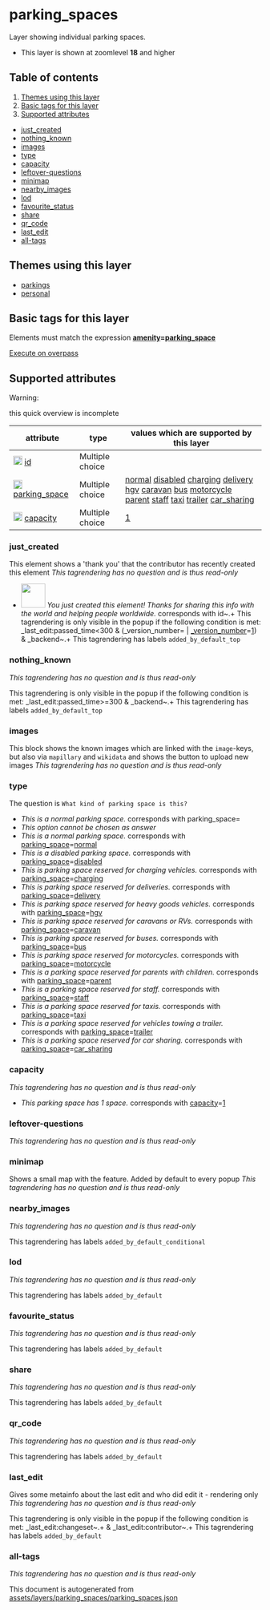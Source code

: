 [//]: # (WARNING: this file is automatically generated. Please find the sources at the bottom and edit those sources)



 parking_spaces 
================





Layer showing individual parking spaces.






  - This layer is shown at zoomlevel **18** and higher



## Table of contents

1. [ Themes using this layer ](#-themes-using-this-layer-)
2. [ Basic tags for this layer ](#-basic-tags-for-this-layer-)
3. [ Supported attributes ](#-supported-attributes-)
  - [just_created](#just_created)
  - [nothing_known](#nothing_known)
  - [images](#images)
  - [type](#type)
  - [capacity](#capacity)
  - [leftover-questions](#leftover-questions)
  - [minimap](#minimap)
  - [nearby_images](#nearby_images)
  - [lod](#lod)
  - [favourite_status](#favourite_status)
  - [share](#share)
  - [qr_code](#qr_code)
  - [last_edit](#last_edit)
  - [all-tags](#all-tags)

 Themes using this layer 
-------------------------





  - [parkings](https://mapcomplete.org/parkings)
  - [personal](https://mapcomplete.org/personal)




 Basic tags for this layer 
---------------------------



Elements must match the expression **<a href='https://wiki.openstreetmap.org/wiki/Key:amenity' target='_blank'>amenity</a>=<a href='https://wiki.openstreetmap.org/wiki/Tag:amenity%3Dparking_space' target='_blank'>parking_space</a>**

[Execute on overpass](http://overpass-turbo.eu/?Q=%5Bout%3Ajson%5D%5Btimeout%3A90%5D%3B%28%20%20%20%20nwr%5B%22amenity%22%3D%22parking_space%22%5D%28%7B%7Bbbox%7D%7D%29%3B%0A%29%3Bout%20body%3B%3E%3Bout%20skel%20qt%3B)



 Supported attributes 
----------------------



Warning: 

this quick overview is incomplete



attribute | type | values which are supported by this layer
----------- | ------ | ------------------------------------------
[<img src='https://mapcomplete.org/assets/svg/statistics.svg' height='18px'>](https://taginfo.openstreetmap.org/keys/id#values) [id](https://wiki.openstreetmap.org/wiki/Key:id) | Multiple choice | 
[<img src='https://mapcomplete.org/assets/svg/statistics.svg' height='18px'>](https://taginfo.openstreetmap.org/keys/parking_space#values) [parking_space](https://wiki.openstreetmap.org/wiki/Key:parking_space) | Multiple choice | [normal](https://wiki.openstreetmap.org/wiki/Tag:parking_space%3Dnormal) [disabled](https://wiki.openstreetmap.org/wiki/Tag:parking_space%3Ddisabled) [charging](https://wiki.openstreetmap.org/wiki/Tag:parking_space%3Dcharging) [delivery](https://wiki.openstreetmap.org/wiki/Tag:parking_space%3Ddelivery) [hgv](https://wiki.openstreetmap.org/wiki/Tag:parking_space%3Dhgv) [caravan](https://wiki.openstreetmap.org/wiki/Tag:parking_space%3Dcaravan) [bus](https://wiki.openstreetmap.org/wiki/Tag:parking_space%3Dbus) [motorcycle](https://wiki.openstreetmap.org/wiki/Tag:parking_space%3Dmotorcycle) [parent](https://wiki.openstreetmap.org/wiki/Tag:parking_space%3Dparent) [staff](https://wiki.openstreetmap.org/wiki/Tag:parking_space%3Dstaff) [taxi](https://wiki.openstreetmap.org/wiki/Tag:parking_space%3Dtaxi) [trailer](https://wiki.openstreetmap.org/wiki/Tag:parking_space%3Dtrailer) [car_sharing](https://wiki.openstreetmap.org/wiki/Tag:parking_space%3Dcar_sharing)
[<img src='https://mapcomplete.org/assets/svg/statistics.svg' height='18px'>](https://taginfo.openstreetmap.org/keys/capacity#values) [capacity](https://wiki.openstreetmap.org/wiki/Key:capacity) | Multiple choice | [1](https://wiki.openstreetmap.org/wiki/Tag:capacity%3D1)


### just_created
This element shows a 'thank you' that the contributor has recently created this element
_This tagrendering has no question and is thus read-only_

 - <img src='https://raw.githubusercontent.com/pietervdvn/MapComplete/develop/./assets/svg/party.svg' style='width: 3rem; height: 3rem'> *You just created this element! Thanks for sharing this info with the world and helping people worldwide.* corresponds with id~.+
This tagrendering is only visible in the popup if the following condition is met: _last_edit:passed_time<300 & (_version_number= | <a href='https://wiki.openstreetmap.org/wiki/Key:_version_number' target='_blank'>_version_number</a>=<a href='https://wiki.openstreetmap.org/wiki/Tag:_version_number%3D1' target='_blank'>1</a>) & _backend~.+
This tagrendering has labels 
`added_by_default_top`

### nothing_known

_This tagrendering has no question and is thus read-only_


This tagrendering is only visible in the popup if the following condition is met: _last_edit:passed_time>=300 & _backend~.+
This tagrendering has labels 
`added_by_default_top`

### images
This block shows the known images which are linked with the `image`-keys, but also via `mapillary` and `wikidata` and shows the button to upload new images
_This tagrendering has no question and is thus read-only_





### type

The question is `What kind of parking space is this?`

 -  *This is a normal parking space.* corresponds with parking_space=
 - _This option cannot be chosen as answer_
 -  *This is a normal parking space.* corresponds with <a href='https://wiki.openstreetmap.org/wiki/Key:parking_space' target='_blank'>parking_space</a>=<a href='https://wiki.openstreetmap.org/wiki/Tag:parking_space%3Dnormal' target='_blank'>normal</a>
 -  *This is a disabled parking space.* corresponds with <a href='https://wiki.openstreetmap.org/wiki/Key:parking_space' target='_blank'>parking_space</a>=<a href='https://wiki.openstreetmap.org/wiki/Tag:parking_space%3Ddisabled' target='_blank'>disabled</a>
 -  *This is parking space reserved for charging vehicles.* corresponds with <a href='https://wiki.openstreetmap.org/wiki/Key:parking_space' target='_blank'>parking_space</a>=<a href='https://wiki.openstreetmap.org/wiki/Tag:parking_space%3Dcharging' target='_blank'>charging</a>
 -  *This is parking space reserved for deliveries.* corresponds with <a href='https://wiki.openstreetmap.org/wiki/Key:parking_space' target='_blank'>parking_space</a>=<a href='https://wiki.openstreetmap.org/wiki/Tag:parking_space%3Ddelivery' target='_blank'>delivery</a>
 -  *This is parking space reserved for heavy goods vehicles.* corresponds with <a href='https://wiki.openstreetmap.org/wiki/Key:parking_space' target='_blank'>parking_space</a>=<a href='https://wiki.openstreetmap.org/wiki/Tag:parking_space%3Dhgv' target='_blank'>hgv</a>
 -  *This is parking space reserved for caravans or RVs.* corresponds with <a href='https://wiki.openstreetmap.org/wiki/Key:parking_space' target='_blank'>parking_space</a>=<a href='https://wiki.openstreetmap.org/wiki/Tag:parking_space%3Dcaravan' target='_blank'>caravan</a>
 -  *This is parking space reserved for buses.* corresponds with <a href='https://wiki.openstreetmap.org/wiki/Key:parking_space' target='_blank'>parking_space</a>=<a href='https://wiki.openstreetmap.org/wiki/Tag:parking_space%3Dbus' target='_blank'>bus</a>
 -  *This is parking space reserved for motorcycles.* corresponds with <a href='https://wiki.openstreetmap.org/wiki/Key:parking_space' target='_blank'>parking_space</a>=<a href='https://wiki.openstreetmap.org/wiki/Tag:parking_space%3Dmotorcycle' target='_blank'>motorcycle</a>
 -  *This is a parking space reserved for parents with children.* corresponds with <a href='https://wiki.openstreetmap.org/wiki/Key:parking_space' target='_blank'>parking_space</a>=<a href='https://wiki.openstreetmap.org/wiki/Tag:parking_space%3Dparent' target='_blank'>parent</a>
 -  *This is a parking space reserved for staff.* corresponds with <a href='https://wiki.openstreetmap.org/wiki/Key:parking_space' target='_blank'>parking_space</a>=<a href='https://wiki.openstreetmap.org/wiki/Tag:parking_space%3Dstaff' target='_blank'>staff</a>
 -  *This is a parking space reserved for taxis.* corresponds with <a href='https://wiki.openstreetmap.org/wiki/Key:parking_space' target='_blank'>parking_space</a>=<a href='https://wiki.openstreetmap.org/wiki/Tag:parking_space%3Dtaxi' target='_blank'>taxi</a>
 -  *This is a parking space reserved for vehicles towing a trailer.* corresponds with <a href='https://wiki.openstreetmap.org/wiki/Key:parking_space' target='_blank'>parking_space</a>=<a href='https://wiki.openstreetmap.org/wiki/Tag:parking_space%3Dtrailer' target='_blank'>trailer</a>
 -  *This is a parking space reserved for car sharing.* corresponds with <a href='https://wiki.openstreetmap.org/wiki/Key:parking_space' target='_blank'>parking_space</a>=<a href='https://wiki.openstreetmap.org/wiki/Tag:parking_space%3Dcar_sharing' target='_blank'>car_sharing</a>



### capacity

_This tagrendering has no question and is thus read-only_

 -  *This parking space has 1 space.* corresponds with <a href='https://wiki.openstreetmap.org/wiki/Key:capacity' target='_blank'>capacity</a>=<a href='https://wiki.openstreetmap.org/wiki/Tag:capacity%3D1' target='_blank'>1</a>



### leftover-questions

_This tagrendering has no question and is thus read-only_





### minimap
Shows a small map with the feature. Added by default to every popup
_This tagrendering has no question and is thus read-only_





### nearby_images

_This tagrendering has no question and is thus read-only_



This tagrendering has labels 
`added_by_default_conditional`

### lod

_This tagrendering has no question and is thus read-only_



This tagrendering has labels 
`added_by_default`

### favourite_status

_This tagrendering has no question and is thus read-only_



This tagrendering has labels 
`added_by_default`

### share

_This tagrendering has no question and is thus read-only_



This tagrendering has labels 
`added_by_default`

### qr_code

_This tagrendering has no question and is thus read-only_



This tagrendering has labels 
`added_by_default`

### last_edit
Gives some metainfo about the last edit and who did edit it - rendering only
_This tagrendering has no question and is thus read-only_


This tagrendering is only visible in the popup if the following condition is met: _last_edit:changeset~.+ & _last_edit:contributor~.+
This tagrendering has labels 
`added_by_default`

### all-tags

_This tagrendering has no question and is thus read-only_



 

This document is autogenerated from [assets/layers/parking_spaces/parking_spaces.json](https://github.com/pietervdvn/MapComplete/blob/develop/assets/layers/parking_spaces/parking_spaces.json)
